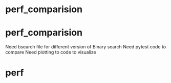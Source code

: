 # perf_comparision
# perf_comparision
 Need bsearch file for different version of Binary search
Need pytest code to compare
Need plotting to code to visualize
# perf
